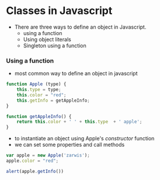 # Classes in Javascript

* There are three ways to define an object in Javascript.
    - using a function
    - Using object literals
    - Singleton using a function

### Using a function
* most common way to define an object in javascript
```javascript
function Apple (type) {
    this.type = type;
    this.color = "red";
    this.getInfo = getAppleInfo;
}

function getAppleInfo() {
    return this.color + ' ' + this.type  + ' apple';
}
```

* to instantiate an object using Apple's _constructor_ function
* we can set some properties and call methods

```javascript
var apple = new Apple('zarwis');
apple.color = "red";

alert(apple.getInfo())
```
